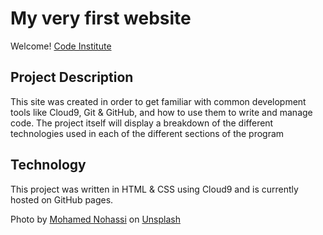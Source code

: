 # My very first website

Welcome! [Code Institute](https://codeinstitute.net)

## Project Description

This site was created in order to get familiar with common development tools like Cloud9, Git & GitHub, and how to use them to write and manage code. The project itself will display a breakdown of the different technologies used in each of the different sections of the program

## Technology

This project was written in HTML & CSS using Cloud9 and is currently hosted on GitHub pages.

Photo by <a href="https://unsplash.com/@coopery?utm_content=creditCopyText&utm_medium=referral&utm_source=unsplash">Mohamed Nohassi</a> on <a href="https://unsplash.com/photos/odxB5oIG_iA?utm_content=creditCopyText&utm_medium=referral&utm_source=unsplash">Unsplash</a>
  